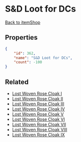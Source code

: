 # S&D Loot for DCs

<no description available>

[Back to itemShop](../item-shops.md)

## Properties

```json
{
    "id": 362,
    "name": "S&D Loot for DCs",
    "count": -100
}
```

## Related

- [Lost Woven Rose Cloak I](../items/10308-lost-woven-rose-cloak-i.md)
- [Lost Woven Rose Cloak II](../items/10309-lost-woven-rose-cloak-ii.md)
- [Lost Woven Rose Cloak III](../items/10310-lost-woven-rose-cloak-iii.md)
- [Lost Woven Rose Cloak IV](../items/10311-lost-woven-rose-cloak-iv.md)
- [Lost Woven Rose Cloak V](../items/10312-lost-woven-rose-cloak-v.md)
- [Lost Woven Rose Cloak VI](../items/10313-lost-woven-rose-cloak-vi.md)
- [Lost Woven Rose Cloak VII](../items/10314-lost-woven-rose-cloak-vii.md)
- [Lost Woven Rose Cloak VIII](../items/10315-lost-woven-rose-cloak-viii.md)
- [Lost Woven Rose Cloak IX](../items/20411-lost-woven-rose-cloak-ix.md)

